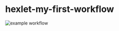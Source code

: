 # hexlet-my-first-workflow

![example workflow](https://github.com/hsifananab/hexlet-my-first-workflow/actions/workflows/hello-world/badge.svg)
